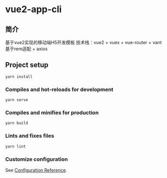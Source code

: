 # vue2-app-cli

## 简介
基于vue2实现的移动端H5开发模板
技术栈：vue2 + vuex + vue-router + vant基于rem适配 + axios

## Project setup
```
yarn install
```

### Compiles and hot-reloads for development
```
yarn serve
```

### Compiles and minifies for production
```
yarn build
```

### Lints and fixes files
```
yarn lint
```

### Customize configuration
See [Configuration Reference](https://cli.vuejs.org/config/).
